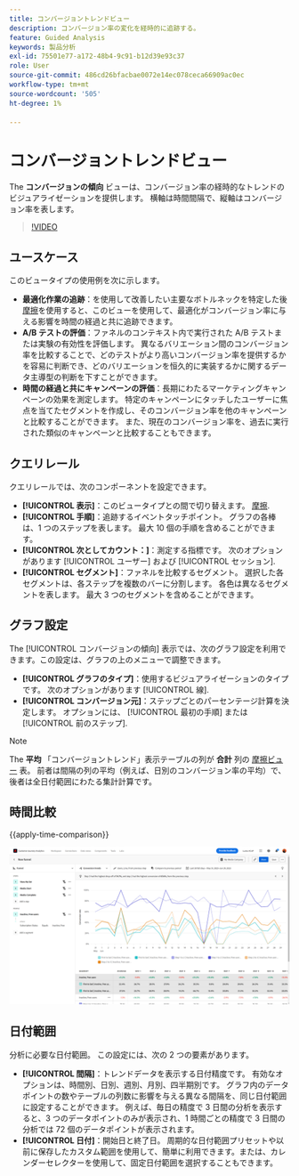 ```yaml
---
title: コンバージョントレンドビュー
description: コンバージョン率の変化を経時的に追跡する。
feature: Guided Analysis
keywords: 製品分析
exl-id: 75501e77-a172-48b4-9c91-b12d39e93c37
role: User
source-git-commit: 486cd26bfacbae0072e14ec078ceca66909ac0ec
workflow-type: tm+mt
source-wordcount: '505'
ht-degree: 1%

---
```


# コンバージョントレンドビュー

The **コンバージョンの傾向** ビューは、コンバージョン率の経時的なトレンドのビジュアライゼーションを提供します。 横軸は時間間隔で、縦軸はコンバージョン率を表します。

>[!VIDEO](https://video.tv.adobe.com/v/3421662/?learn=on)

## ユースケース

このビュータイプの使用例を次に示します。

* **最適化作業の追跡**：を使用して改善したい主要なボトルネックを特定した後 [摩擦](friction.md)を使用すると、このビューを使用して、最適化がコンバージョン率に与える影響を時間の経過と共に追跡できます。
* **A/B テストの評価**：ファネルのコンテキスト内で実行された A/B テストまたは実験の有効性を評価します。 異なるバリエーション間のコンバージョン率を比較することで、どのテストがより高いコンバージョン率を提供するかを容易に判断でき、どのバリエーションを恒久的に実装するかに関するデータ主導型の判断を下すことができます。
* **時間の経過と共にキャンペーンの評価**：長期にわたるマーケティングキャンペーンの効果を測定します。 特定のキャンペーンにタッチしたユーザーに焦点を当てたセグメントを作成し、そのコンバージョン率を他のキャンペーンと比較することができます。 また、現在のコンバージョン率を、過去に実行された類似のキャンペーンと比較することもできます。

## クエリレール

クエリレールでは、次のコンポーネントを設定できます。

* **[!UICONTROL 表示]**：このビュータイプとの間で切り替えます。 [摩擦](friction.md).
* **[!UICONTROL 手順]**：追跡するイベントタッチポイント。 グラフの各棒は、1 つのステップを表します。 最大 10 個の手順を含めることができます。
* **[!UICONTROL 次としてカウント：]**：測定する指標です。 次のオプションがあります [!UICONTROL ユーザー] および [!UICONTROL セッション].
* **[!UICONTROL セグメント]**：ファネルを比較するセグメント。 選択した各セグメントは、各ステップを複数のバーに分割します。 各色は異なるセグメントを表します。 最大 3 つのセグメントを含めることができます。

## グラフ設定

The [!UICONTROL コンバージョンの傾向] 表示では、次のグラフ設定を利用できます。この設定は、グラフの上のメニューで調整できます。

* **[!UICONTROL グラフのタイプ]**：使用するビジュアライゼーションのタイプです。 次のオプションがあります [!UICONTROL 線].
* **[!UICONTROL コンバージョン元]**：ステップごとのパーセンテージ計算を決定します。 オプションには、 [!UICONTROL 最初の手順] または [!UICONTROL 前のステップ].

>[!NOTE]
>
>The **平均** 「コンバージョントレンド」表示テーブルの列が **合計** 列の [摩擦ビュー](friction.md) 表。 前者は間隔の列の平均（例えば、日別のコンバージョン率の平均）で、後者は全日付範囲にわたる集計計算です。

## 時間比較

{{apply-time-comparison}}

![コンバージョントレンドの時間比較](../assets/conversion-trends-compare.png)

## 日付範囲

分析に必要な日付範囲。 この設定には、次の 2 つの要素があります。

* **[!UICONTROL 間隔]**：トレンドデータを表示する日付精度です。 有効なオプションは、時間別、日別、週別、月別、四半期別です。 グラフ内のデータポイントの数やテーブルの列数に影響を与える異なる間隔を、同じ日付範囲に設定することができます。 例えば、毎日の精度で 3 日間の分析を表示すると、3 つのデータポイントのみが表示され、1 時間ごとの精度で 3 日間の分析では 72 個のデータポイントが表示されます。
* **[!UICONTROL 日付]**：開始日と終了日。 周期的な日付範囲プリセットや以前に保存したカスタム範囲を使用して、簡単に利用できます。または、カレンダーセレクターを使用して、固定日付範囲を選択することもできます。
